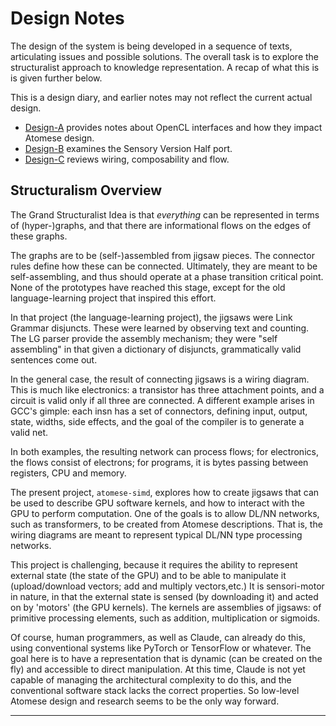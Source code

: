 Design Notes
============
The design of the system is being developed in a sequence of texts,
articulating issues and possible solutions. The overall task is to
explore the structuralist approach to knowledge representation. A recap
of what this is is given further below.

This is a design diary, and earlier notes may not reflect the current
actual design.

* [Design-A](./Design-A.md) provides notes about OpenCL interfaces and
  how they impact Atomese design.
* [Design-B](./Design-B.md) examines the Sensory Version Half port.
* [Design-C](./Design-C.md) reviews wiring, composability and flow.

Structuralism Overview
----------------------
The Grand Structuralist Idea is that *everything* can be represented in
terms of (hyper-)graphs, and that there are informational flows on the
edges of these graphs.

The graphs are to be (self-)assembled from jigsaw pieces. The connector
rules define how these can be connected. Ultimately, they are meant to
be self-assembling, and thus should operate at a phase transition
critical point. None of the prototypes have reached this stage, except
for the old language-learning project that inspired this effort.

In that project (the language-learning project), the jigsaws were
Link Grammar disjuncts. These were learned by observing text and
counting. The LG parser provide the assembly mechanism; they were "self
assembling" in that given a dictionary of disjuncts, grammatically valid
sentences come out.

In the general case, the result of connecting jigsaws is a wiring diagram.
This is much like electronics: a transistor has three attachment points,
and a circuit is valid only if all three are connected. A different example
arises in GCC's gimple: each insn has a set of connectors, defining input,
output, state, widths, side effects, and the goal of the compiler is to
generate a valid net.

In both examples, the resulting network can process flows; for electronics,
the flows consist of electrons; for programs, it is bytes passing between
registers, CPU and memory.

The present project, `atomese-simd`, explores how to create jigsaws that
can be used to describe GPU software kernels, and how to interact with
the GPU to perform computation. One of the goals is to allow DL/NN
networks, such as transformers, to be created from Atomese descriptions.
That is, the wiring diagrams are meant to represent typical DL/NN type
processing networks.

This project is challenging, because it requires the ability to
represent external state (the state of the GPU) and to be able to
manipulate it (upload/download vectors; add and multiply vectors,etc.)
It is sensori-motor in nature, in that the external state is sensed
(by downloading it) and acted on by 'motors' (the GPU kernels). The
kernels are assemblies of jigsaws: of primitive processing elements,
such as addition, multiplication or sigmoids.

Of course, human programmers, as well as Claude, can already do this,
using conventional systems like PyTorch or TensorFlow or whatever. The
goal here is to have a representation that is dynamic (can be created on
the fly) and accessible to direct manipulation. At this time, Claude is
not yet capable of managing the architectural complexity to do this, and
the conventional software stack lacks the correct properties. So
low-level Atomese design and research seems to be the only way forward.

----
